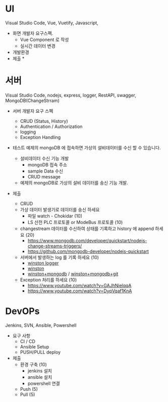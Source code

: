 # UI
Visual Studio Code, Vue, Vuetify, Javascript,   

* 화면 개발자 요구스펙. 
  * Vue Component 로 작성
  * 실시간 데이터 변경
* 개발환경
* 제출 
  *    

# 서버
Visual Studio Code, nodejs, express, logger, RestAPI, swagger, MongoDB(ChangeStrram)
* 서버 개발자 요구 스펙
  * CRUD (Status, History)
  * Authentication / Authorization 
  * logging
  * Exception Handling
* 테스트
예제의 mongoDB 에 접속하면 가상의 설비데이터를 수신 할 수 있습니다. 
  * 설비데이터 수신 기능 개발
    * mongoDB 접속 주소
    * sample Data 수신
    * CRUD message  
  * 예제의 mongoDB로 가상의 설비 데이터를 송신 기능 개발.

* 제출
  * CRUD  
  * 가상 데이터 발생기로 데이터를 송신 하세요
    * 파일 watch - Chokidar (10)
    * LS 산전 PLC 프로토콜 or ModeBus 프로토콜 (10)
  * changestream 데이터를 수신하여 상태를 기록하고 history 에 append 하세요 (20)
    * https://www.mongodb.com/developer/quickstart/nodejs-change-streams-triggers/
    * https://github.com/mongodb-developer/nodejs-quickstart
  * 서버에서 발생하는 log 를 기록 하세요 (10)
    * [winston logger](https://www.datadoghq.com/blog/node-logging-best-practices/#create-a-custom-logger-for-your-application)
    * [winston](https://www.youtube.com/watch?v=S0HI5DDCBBs)
    * [winston+mongodb](https://www.youtube.com/watch?v=PdVlAi7nrRU) / [winston+mongodb+git](https://github.com/Tariqu/winston_logger_example)
  * Exception 처리를 하세요 (10)
    * https://www.youtube.com/watch?v=GAJhNielqqA
    * https://www.youtube.com/watch?v=DyqVqaf1KnA
 
# DevOPs
Jenkins, SVN, Ansible, Powershell
* 요구 사항
  * CI / CD 
  * Ansible Setup
  * PUSH/PULL deploy 
* 제출
  * 환경 구축 (10)
    * jenkins 설치
    * ansible 설치
    * powershell 연결
  * Push (5)
  * Pull (5)
